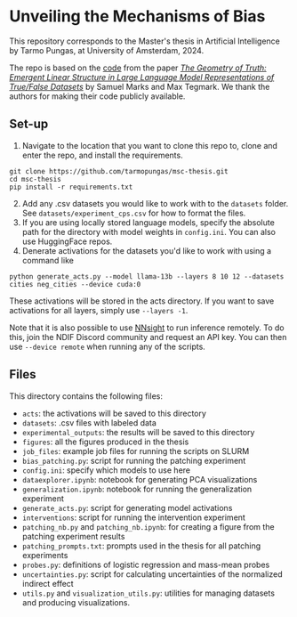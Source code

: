 # Unveiling the Mechanisms of Bias
This repository corresponds to the Master's thesis in Artificial Intelligence by Tarmo Pungas, at University of Amsterdam, 2024.

The repo is based on the [code](https://github.com/saprmarks/geometry-of-truth/tree/nnsight) from the paper <a href="https://arxiv.org/abs/2310.06824">*The Geometry of Truth: Emergent Linear Structure in Large Language Model Representations of True/False Datasets*</a> by Samuel Marks and Max Tegmark. We thank the authors for making their code publicly available.

## Set-up
1. Navigate to the location that you want to clone this repo to, clone and enter the repo, and install the requirements.
```
git clone https://github.com/tarmopungas/msc-thesis.git
cd msc-thesis
pip install -r requirements.txt
```
2. Add any .csv datasets you would like to work with to the `datasets` folder. See `datasets/experiment_cps.csv` for how to format the files.
3. If you are using locally stored language models, specify the absolute path for the directory with model weights in `config.ini`. You can also use HuggingFace repos. 
4. Denerate activations for the datasets you'd like to work with using a command like
```
python generate_acts.py --model llama-13b --layers 8 10 12 --datasets cities neg_cities --device cuda:0
```
These activations will be stored in the acts directory. If you want to save activations for all layers, simply use `--layers -1`.

Note that it is also possible to use [NNsight](https://nnsight.net/) to run inference remotely. To do this, join the NDIF Discord community and request an API key. You can then use `--device remote` when running any of the scripts.

## Files
This directory contains the following files:
* `acts`: the activations will be saved to this directory
* `datasets`: .csv files with labeled data
* `experimental_outputs`: the results will be saved to this directory
* `figures`: all the figures produced in the thesis
* `job_files`: example job files for running the scripts on SLURM
* `bias_patching.py`: script for running the patching experiment
* `config.ini`: specify which models to use here
* `dataexplorer.ipynb`: notebook for generating PCA visualizations
* `generalization.ipynb`: notebook for running the generalization experiment
* `generate_acts.py`: script for generating model activations
* `interventions`: script for running the intervention experiment
* `patching_nb.py` and `patching_nb.ipynb`: for creating a figure from the patching experiment results
* `patching_prompts.txt`: prompts used in the thesis for all patching experiments
* `probes.py`: definitions of logistic regression and mass-mean probes
* `uncertainties.py`: script for calculating uncertainties of the normalized indirect effect
* `utils.py` and `visualization_utils.py`: utilities for managing datasets and producing visualizations.
